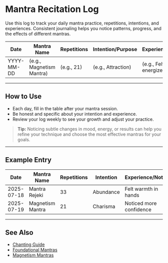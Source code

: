 # Mantra Recitation Log

Use this log to track your daily mantra practice, repetitions, intentions, and experiences. Consistent journaling helps you notice patterns, progress, and the effects of different mantras.

| Date       | Mantra Name                | Repetitions | Intention/Purpose         | Experience/Notes                |
|------------|---------------------------|-------------|--------------------------|---------------------------------|
| YYYY-MM-DD | (e.g., Magnetism Mantra)  | (e.g., 21)  | (e.g., Attraction)       | (e.g., Felt calm, energized)    |

---

## How to Use
- Each day, fill in the table after your mantra session.
- Be honest and specific about your intention and experience.
- Review your log weekly to see your growth and adjust your practice.

> **Tip:**
> Noticing subtle changes in mood, energy, or results can help you refine your technique and choose the most effective mantras for your goals.

---

## Example Entry
| Date       | Mantra Name         | Repetitions | Intention      | Experience/Notes         |
|------------|--------------------|-------------|---------------|-------------------------|
| 2025-07-18 | Mantra Rejeki      | 33          | Abundance      | Felt warmth in hands    |
| 2025-07-19 | Magnetism Mantra   | 21          | Charisma       | Noticed more confidence |

---

## See Also
- [Chanting Guide](chanting_guide.md)
- [Foundational Mantras](foundational_mantras.md)
- [Magnetism Mantras](magnetism_mantras.md)

